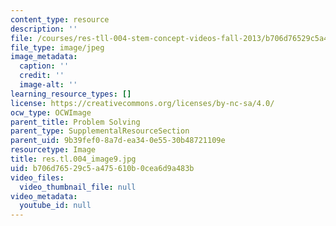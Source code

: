 ```yaml
---
content_type: resource
description: ''
file: /courses/res-tll-004-stem-concept-videos-fall-2013/b706d76529c5a475610b0cea6d9a483b_res.tl.004_image9.jpg
file_type: image/jpeg
image_metadata:
  caption: ''
  credit: ''
  image-alt: ''
learning_resource_types: []
license: https://creativecommons.org/licenses/by-nc-sa/4.0/
ocw_type: OCWImage
parent_title: Problem Solving
parent_type: SupplementalResourceSection
parent_uid: 9b39fef0-8a7d-ea34-0e55-30b48721109e
resourcetype: Image
title: res.tl.004_image9.jpg
uid: b706d765-29c5-a475-610b-0cea6d9a483b
video_files:
  video_thumbnail_file: null
video_metadata:
  youtube_id: null
---
```

